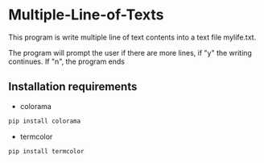 # Multiple-Line-of-Texts

This program is write multiple line of text contents into a text file mylife.txt.

The program will prompt the user if there are more lines, if "y" the writing continues. If "n", the program ends

## Installation requirements

- colorama
```bash
pip install colorama
```

- termcolor
```bash
pip install termcolor
```
